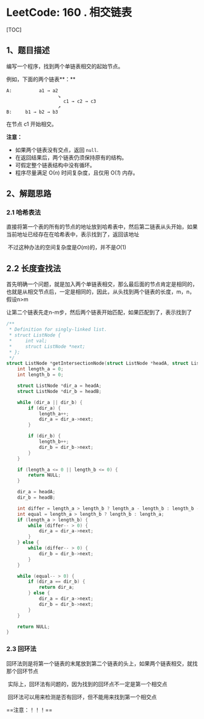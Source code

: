 # LeetCode: 160 . 相交链表

[TOC]

## 1、题目描述



编写一个程序，找到两个单链表相交的起始节点。

 

例如，下面的两个链表**：**

```
A:          a1 → a2
                   ↘
                     c1 → c2 → c3
                   ↗            
B:     b1 → b2 → b3
```

在节点 c1 开始相交。

 

**注意：**

- 如果两个链表没有交点，返回 `null`.
- 在返回结果后，两个链表仍须保持原有的结构。
- 可假定整个链表结构中没有循环。
- 程序尽量满足 O(*n*) 时间复杂度，且仅用 O(*1*) 内存。

 

## 2、解题思路

### 2.1 哈希表法

​	直接将第一个表的所有的节点的地址放到哈希表中，然后第二链表从头开始，如果当前地址已经存在在哈希表中，表示找到了，返回该地址

​	不过这种办法的空间复杂度是$O(m)$的，并不是$O(1)$



## 2.2 长度查找法

​	首先明确一个问题，就是加入两个单链表相交，那么最后面的节点肯定是相同的，也就是从相交节点后，一定是相同的，因此，从头找到两个链表的长度，m，n，假设n>m

​	让第二个链表先走n-m步，然后两个链表开始匹配，如果匹配到了，表示找到了

```c
/**
 * Definition for singly-linked list.
 * struct ListNode {
 *     int val;
 *     struct ListNode *next;
 * };
 */
struct ListNode *getIntersectionNode(struct ListNode *headA, struct ListNode *headB) {
    int length_a = 0;
    int length_b = 0;

    struct ListNode *dir_a = headA;
    struct ListNode *dir_b = headB;

    while (dir_a || dir_b) {
        if (dir_a) {
            length_a++;
            dir_a = dir_a->next;
        }

        if (dir_b) {
            length_b++;
            dir_b = dir_b->next;
        }
    }

    if (length_a <= 0 || length_b <= 0) {
        return NULL;
    }

    dir_a = headA;
    dir_b = headB;

    int differ = length_a > length_b ? length_a - length_b : length_b - length_a;
    int equal = length_a > length_b ? length_b : length_a;
    if (length_a > length_b) {
        while (differ-- > 0) {
            dir_a = dir_a->next;
        }
    } else {
        while (differ-- > 0) {
            dir_b = dir_b->next;
        }
    }

    while (equal-- > 0) {
        if (dir_a == dir_b) {
            return dir_a;
        } else {
            dir_a = dir_a->next;
            dir_b = dir_b->next;
        }
    }

    return NULL;
}
```



### 2.3 回环法

​	回环法则是将第一个链表的末尾放到第二个链表的头上，如果两个链表相交，就找那个回环节点

​	实际上，回环法有问题的，因为找到的回环点不一定是第一个相交点

​	回环法可以用来检测是否有回环，但不能用来找到第一个相交点

==注意：！！！==





​	